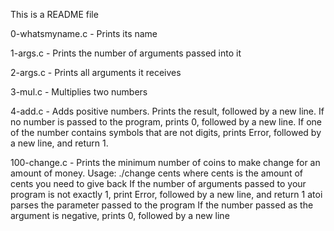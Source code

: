 This is a README file

0-whatsmyname.c - Prints its name 

1-args.c - Prints the number of arguments passed into it 

2-args.c - Prints all arguments it receives 

3-mul.c - Multiplies two numbers 

4-add.c - Adds positive numbers. Prints the result, followed by a new line.
If no number is passed to the program, prints 0, followed by a new line.
If one of the number contains symbols that are not digits, prints Error, followed by a new line, and return 1.

100-change.c - Prints the minimum number of coins to make change for an amount of money.
Usage: ./change cents
where cents is the amount of cents you need to give back
If the number of arguments passed to your program is not exactly 1, print Error, followed by a new line, and return 1
atoi parses the parameter passed to the program
If the number passed as the argument is negative, prints 0, followed by a new line
